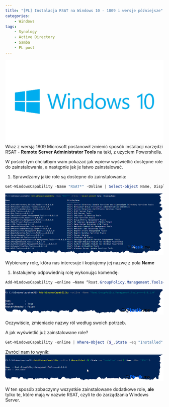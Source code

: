 ```yaml
---
title: "[PL] Instalacja RSAT na Windows 10 - 1809 i wersje późniejsze"
categories:
    - Windows 
tags:
    - Synology
    - Active Directory
    - Samba
    - PL post
---
```

!["[PL] Instalacja RSAT na Windows 10 - 1809 i wersje późniejsze"](/assets/images/top_images/Windows10TOP.jpg)Wraz z wersją 1809 Microsoft postanowił zmienić sposób instalacji narzędzi RSAT - **Remote Server Administrator Tools** na taki, z użyciem Powershella.

W poście tym chciałbym wam pokazać jak wpierw wyświetlić dostępne role do zainstalowania, a następnie jak je łatwo zainstalować.

1. Sprawdzamy jakie role są dostepne do zainstalowania:

```powershell
Get-WindowsCapability -Name "RSAT*" -Online | Select-object Name, DisplayName
```

!["[PL] Instalacja RSAT na Windows 10 - 1809 i wersje późniejsze"](/assets/images/posts/RSAT-Windows10/01.png)

Wybieramy rolę, która nas interesuje i kopiujemy jej nazwę z pola **Name**

1. Instalujemy odpowiednią rolę wykonując komendę:

```powershell
Add-WindowsCapability –online –Name “Rsat.GroupPolicy.Management.Tools~~~~0.0.1.0”
```

!["[PL] Instalacja RSAT na Windows 10 - 1809 i wersje późniejsze"](/assets/images/posts/RSAT-Windows10/02.png)

Oczywiście, zmieniacie nazwy ról według swoich potrzeb.

A jak wyświetlić już zainstalowane role?

```powershell
Get-WindowsCapability -online | Where-Object {$_.State -eq "Installed" -and $_.Name -like "*RSAT*"}
```

Zwróci nam to wynik:
!["[PL] Instalacja RSAT na Windows 10 - 1809 i wersje późniejsze"](/assets/images/posts/RSAT-Windows10/03.png)

W ten sposób zobaczymy wszystkie zainstalowane dodatkowe role, **ale** tylko te, które mają w nazwie RSAT, czyli te do zarządzania Windows Server.
